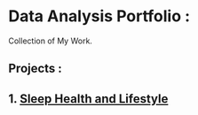 # Data Analysis Portfolio :
Collection of My Work.

## Projects :
## 1. [Sleep Health and Lifestyle]()

